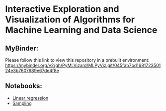 # Interactive Exploration and Visualization of Algorithms for Machine Learning and Data Science
## MyBinder:
Please follow this link to view this repository in a prebuilt environment:
https://mybinder.org/v2/gh/PyMLVizard/MLPyViz.git/045fab7bd168172350124e3b7607689e67de4f8e

## Notebooks:
* [Linear regression](notebooks/LinearRegression.ipynb)
* [Sampling](notebooks/Sampling_Index.ipynb)

